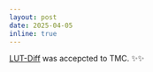 ```yaml
---
layout: post
date: 2025-04-05
inline: true
---
```


[LUT-Diff](https://www.computer.org/csdl/journal/tm/5555/01/10949846/25DZvgnk6k0) was accepcted to TMC. :sparkles::sparkles: